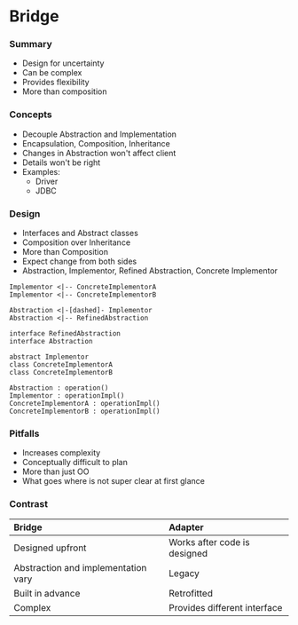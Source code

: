 # Bridge

### Summary
- Design for uncertainty
- Can be complex
- Provides flexibility
- More than composition

### Concepts

- Decouple Abstraction and Implementation
- Encapsulation, Composition, Inheritance
- Changes in Abstraction won't affect client
- Details won't be right
- Examples:
  - Driver
  - JDBC

### Design

- Interfaces and Abstract classes
- Composition over Inheritance
- More than Composition
- Expect change from both sides
- Abstraction, Implementor, Refined Abstraction, Concrete Implementor

```plantuml
Implementor <|-- ConcreteImplementorA
Implementor <|-- ConcreteImplementorB

Abstraction <|-[dashed]- Implementor
Abstraction <|-- RefinedAbstraction

interface RefinedAbstraction
interface Abstraction

abstract Implementor
class ConcreteImplementorA
class ConcreteImplementorB

Abstraction : operation()
Implementor : operationImpl()
ConcreteImplementorA : operationImpl()
ConcreteImplementorB : operationImpl()
```

### Pitfalls

- Increases complexity
- Conceptually difficult to plan
- More than just OO
- What goes where is not super clear at first glance

### Contrast
| Bridge                              | Adapter                      |
|:------------------------------------|:-----------------------------|
| Designed upfront                    | Works after code is designed |
| Abstraction and implementation vary | Legacy                       |
| Built in advance                    | Retrofitted                  |
| Complex                             | Provides different interface |
